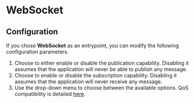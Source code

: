 # WebSocket

## Configuration

If you chose **WebSocket** as an entrypoint, you can modify the following configuration parameters.

1. Choose to either enable or disable the publication capability. Disabling it assumes that the application will never be able to publish any message.
2. Choose to enable or disable the subscription capability. Disabling it assumes that the application will never receive any message.
3. Use the drop-down menu to choose between the available options. QoS compatibility is detailed [here](../quality-of-service.md).
